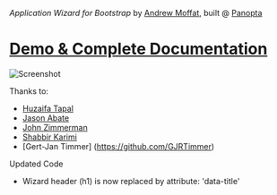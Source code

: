 *Application Wizard for Bootstrap* by [Andrew Moffat](https://github.com/amoffat), built @ [Panopta](http://www.panopta.com/)

# [Demo & Complete Documentation](http://www.panopta.com/2013/02/06/bootstrap-application-wizard/)

![Screenshot](http://i.imgur.com/e9B2Z.png)

Thanks to:

* [Huzaifa Tapal](https://twitter.com/htapal)
* [Jason Abate](https://github.com/jasonabate)
* [John Zimmerman](https://github.com/johnzimmerman)
* [Shabbir Karimi](https://github.com/shabbirkarimi)
* [Gert-Jan Timmer] (https://github.com/GJRTimmer)


Updated Code
- Wizard header (h1) is now replaced by attribute: 'data-title'
